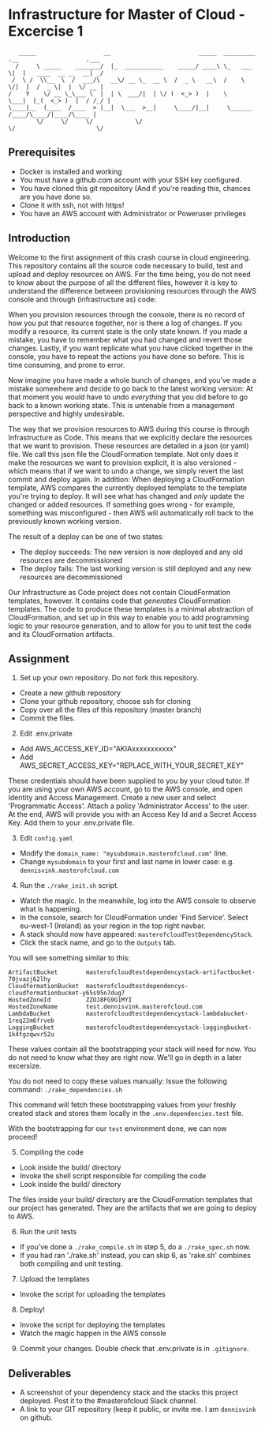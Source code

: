 # Infrastructure for Master of Cloud - Excercise 1

```
   _____                   __                         _____  _________ .__                   .___
  /     \ _____    _______/  |_  ___________    _____/ ____\ \_   ___ \|  |   ____  __ __  __| _/
 /  \ /  \\__  \  /  ___/\   __\/ __ \_  __ \  /  _ \   __\  /    \  \/|  |  /  _ \|  |  \/ __ | 
/    Y    \/ __ \_\___ \  |  | \  ___/|  | \/ (  <_> )  |    \     \___|  |_(  <_> )  |  / /_/ | 
\____|__  (____  /____  > |__|  \___  >__|     \____/|__|     \______  /____/\____/|____/\____ | 
        \/     \/     \/            \/                               \/                       \/ 
```

## Prerequisites

- Docker is installed and working
- You must have a github.com account with your SSH key configured.
- You have cloned this git repository (And if you're reading this, chances are you have done so.
- Clone it with ssh, not with https!
- You have an AWS account with Administrator or Poweruser privileges

## Introduction

Welcome to the first assignment of this crash course in cloud engineering. This repository
contains all the source code necessary to build, test and upload and deploy resources on AWS.
For the time being, you do not need to know about the purpose of all the different files,
however it is key to understand the difference between provisioning resources through the
AWS console and through (infrastructure as) code:

When you provision resources through the console, there is no record of how you put that
resource together, nor is there a log of changes. If you modify a resource, its current
state is the only state known. If you made a mistake, you have to remember what you had
changed and revert those changes. Lastly, if you want replicate what you have clicked
together in the console, you have to repeat the actions you have done so before. This
is time consuming, and prone to error.

Now imagine you have made a whole bunch of changes, and you've made a mistake somewhere
and decide to go back to the latest working version: At that moment you would have to
undo _everything_ that you did before to go back to a known working state. This is
untenable from a management perspective and highly undesirable.

The way that we provision resources to AWS during this course is through Infrastructure
as Code. This means that we explicitly declare the resources that we want to provision.
These resources are detailed in a json (or yaml) file. We call this json file the
CloudFormation template. Not only does it make the resources we want to provision
explicit, it is also versioned - which means that if we want to undo a change, we simply
revert the last commit and deploy again. In addition: When deploying a CloudFormation
template, AWS compares the currently deployed template to the template you're trying
to deploy. It will see what has changed and _only_ update the changed or added resources.
If something goes wrong - for example, something was misconfigured - then AWS will
automatically roll back to the previously known working version.

The result of a deploy can be one of two states:
- The deploy succeeds: The new version is now deployed and any old resources are decommissioned
- The deploy fails: The last working version is still deployed and any new resources are decommissioned

Our Infrastructure as Code project does not contain CloudFormation templates, however.
It contains code that _generates_ CloudFormation templates. The code to produce these
templates is a minimal abstraction of CloudFormation, and set up in this way to enable you
to add programming logic to your resource generation, and to allow for you to unit test
the code and its CloudFormation artifacts.

## Assignment

1. Set up your own repository. Do not fork this repository.
- Create a new github repository
- Clone your github repository, choose ssh for cloning
- Copy over all the files of this repository (master branch)
- Commit the files.

2. Edit .env.private
- Add AWS_ACCESS_KEY_ID="AKIAxxxxxxxxxxx"
- Add AWS_SECRET_ACCESS_KEY="REPLACE_WITH_YOUR_SECRET_KEY"

These credentials should have been supplied to you by your cloud tutor. If you are using
your own AWS account, go to the AWS console, and open Identity and Access Management.
Create a new user and select 'Programmatic Access'. Attach a policy 'Administrator Access'
to the user. At the end, AWS will provide you with an Access Key Id and a Secret Access Key.
Add them to your .env.private file.

3. Edit `config.yaml`
- Modify the `domain_name: "mysubdomain.masterofcloud.com"` line.
- Change `mysubdomain` to your first and last name in lower case: e.g. `dennisvink.masterofcloud.com`

4. Run the `./rake_init.sh` script. 
- Watch the magic. In the meanwhile, log into the AWS console to observe what is happening.
- In the console, search for CloudFormation under 'Find Service'. Select eu-west-1 (Ireland) as your region in the top right navbar.
- A stack should now have appeared: `masterofcloudTestDependencyStack`.
- Click the stack name, and go to the `Outputs` tab.

You will see something similar to this:

```
ArtifactBucket        masterofcloudtestdependencystack-artifactbucket-70jvazj62lhy
CloudformationBucket  masterofcloudtestdependencys-cloudformationbucket-y65s95n7dug7
HostedZoneId          ZZOJ8FG9G1MYI
HostedZoneName        test.dennisvink.masterofcloud.com
LambdaBucket          masterofcloudtestdependencystack-lambdabucket-1req22m6frveb
LoggingBucket         masterofcloudtestdependencystack-loggingbucket-1k4tgzqwvr52u
```

These values contain all the bootstrapping your stack will need for now. You do not
need to know what they are right now. We'll go in depth in a later excersize.

You do not need to copy these values manually: Issue the following command: `./rake_dependencies.sh`

This command will fetch these bootstrapping values from your freshly created stack
and stores them locally in the `.env.dependencies.test` file.

With the bootstrapping for our `test` environment done, we can now proceed!

5. Compiling the code
- Look inside the build/ directory
- Invoke the shell script responsible for compiling the code
- Look inside the build/ directory

The files inside your build/ directory are the CloudFormation templates that our
project has generated. They are the artifacts that we are going to deploy to AWS.

6. Run the unit tests
- If you've done a `./rake_compile.sh` in step 5, do a `./rake_spec.sh` now.
- If you had ran './rake.sh' instead, you can skip 6, as 'rake.sh' combines both compiling and unit testing.
 
7. Upload the templates
- Invoke the script for uploading the templates

8. Deploy!
- Invoke the script for deploying the templates
- Watch the magic happen in the AWS console

9. Commit your changes. Double check that .env.private is in `.gitignore`.

## Deliverables

- A screenshot of your dependency stack and the stacks this project deployed. Post it to the #masterofcloud Slack channel.
- A link to your GIT repository (keep it public, or invite me. I am `dennisvink` on github.

